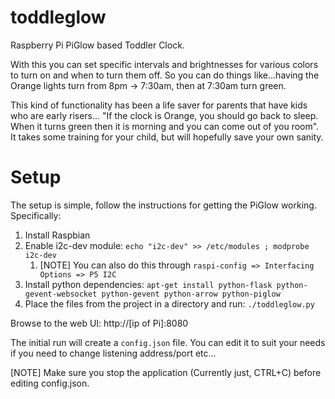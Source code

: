 # toddleglow
Raspberry Pi PiGlow based Toddler Clock.

With this you can set specific intervals and brightnesses for various colors to turn on and when to turn them off. So you can do things like...having the Orange lights turn from 8pm -> 7:30am, then at 7:30am turn green.

This kind of functionality has been a life saver for parents that have kids who are early risers... "If the clock is Orange, you should go back to sleep. When it turns green then it is morning and you can come out of you room". It takes some training for your child, but will hopefully save your own sanity.

# Setup 
The setup is simple, follow the instructions for getting the PiGlow working. Specifically:

 1. Install Raspbian
 1. Enable i2c-dev module: `echo "i2c-dev" >> /etc/modules ; modprobe i2c-dev`
    1. [NOTE] You can also do this through `raspi-config => Interfacing Options => P5 I2C`
 1. Install python dependencies: `apt-get install python-flask python-gevent-websocket python-gevent python-arrow python-piglow`
 1. Place the files from the project in a directory and run: `./toddleglow.py`

Browse to the web UI: http://[ip of Pi]:8080

The initial run will create a `config.json` file. You can edit it to suit your needs if you need to change listening address/port etc...

[NOTE] Make sure you stop the application (Currently just, CTRL+C) before editing config.json.
